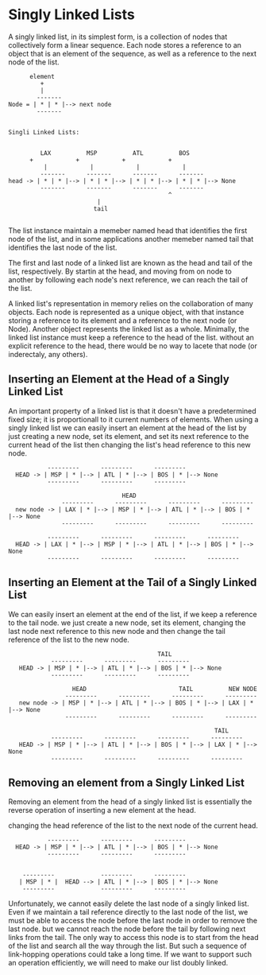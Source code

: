 # Singly Linked Lists

A singly linked list, in its simplest form, is a collection of nodes that collectively form a linear sequence.
Each node stores a reference to an object that is an element of the sequence, as well as a reference to the next
node of the list.


```
      element
         +
         |
        -------
Node = | * | * |--> next node
        -------
	
	
Singli Linked Lists:


         LAX          MSP          ATL          BOS
	  +            +            +            +
          |            |            |            |
         -------      -------      -------      -------
head -> | * | * |--> | * | * |--> | * | * |--> | * | * |--> None
         -------      -------      -------      -------
	                                         ^
						 |
						tail
						
```
The list instance maintain a memeber named head that identifies the first node of the list, and in some applications
another memeber named tail that identifies the last node of the list.

The first and last node of a linked list are known as the head and tail of the list, respectively. By startin at
the head, and moving from on node to another by following each node's next reference, we can reach the tail of the
list.

A linked list's representation in memory relies on the collaboration of many objects. Each node is represented as
a unique object, with that instance storing a reference to its element and a reference to the next node (or Node).
Another object represents the linked list as a whole. Minimally, the linked list instance must keep a reference
to the head of the list. without an explicit reference to the head, there would be no way to lacete that node
(or inderectaly, any others).

## Inserting an Element at the Head of a Singly Linked List

An important property of a linked list is that it doesn't have a predetermined fixed size; it is proportionall to
it current numbers of elements. When using a singly linked list we can easily insert an element at the head of the
list by just creating a new node, set its element, and set its next reference to the current head of the list 
then changing the list's head reference to this new node.


```
           ---------      ---------      ---------
  HEAD -> | MSP | * |--> | ATL | * |--> | BOS | * |--> None
           ---------      ---------      ---------

                                HEAD  
               ---------      ---------      ---------      ---------  
  new node -> | LAX | * |--> | MSP | * |--> | ATL | * |--> | BOS | * |--> None
               ---------      ---------      ---------      ---------
	       
           ---------      ---------      ---------      ---------    
  HEAD -> | LAX | * |--> | MSP | * |--> | ATL | * |--> | BOS | * |--> None
           ---------      ---------      ---------      ---------
```

## Inserting an Element at the Tail of a Singly Linked List

  
  We can easily insert an element at the end of the list, if we keep a reference to the tail node.
  we just create a new node, set its element, changing the last node next reference to this new node and then 
  change the tail reference of the list to the new node.
  
 ```
                                           TAIL
             ---------      ---------      ---------
    HEAD -> | MSP | * |--> | ATL | * |--> | BOS | * |--> None
             ---------      ---------      ---------
                                
                   HEAD                          TAIL          NEW NODE
                 ---------      ---------      ---------      ---------
    new node -> | MSP | * |--> | ATL | * |--> | BOS | * |--> | LAX | * |--> None
                 ---------      ---------      ---------      ---------
                 
                                                           TAIL
             ---------      ---------      ---------      ---------    
    HEAD -> | MSP | * |--> | ATL | * |--> | BOS | * |--> | LAX | * |--> None
             ---------      ---------      ---------      ---------

```
## Removing an element from a Singly Linked List
  
  Removing an element from the head of a singly linked list is essentially the reverse operation of inserting a
  new element at the head.
  
  changing the head reference of the list to the next node of the current head.
  
  
```
           ---------      ---------      ---------
  HEAD -> | MSP | * |--> | ATL | * |--> | BOS | * |--> None
           ---------      ---------      ---------
 
                    
    ---------             ---------      ---------
   | MSP | * |  HEAD --> | ATL | * |--> | BOS | * |--> None
    ---------             ---------      ---------

```

  Unfortunately, we cannot easily delete the last node of a singly linked list. Even if we maintain a tail reference
  directly to the last node of the list, we must be able to access the node before the last node in order to remove
  the last node. but we cannot reach the node before the tail by following next links from the tail. The only way
  to access this node is to start from the head of the list and search all the way through the list. But such a
  sequence of link-hopping operations could take a long time. If we want to support such an operation efficiently,
  we will need to make our list doubly linked.













































